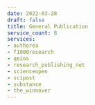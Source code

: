 ```yaml
---
date: 2022-03-28
draft: false
title: General Publication
service_count: 8
services:
- authorea
- f1000research
- qeios
- research_publishing_net
- scienceopen
- scipost
- substance
- the_winnover
---
```



